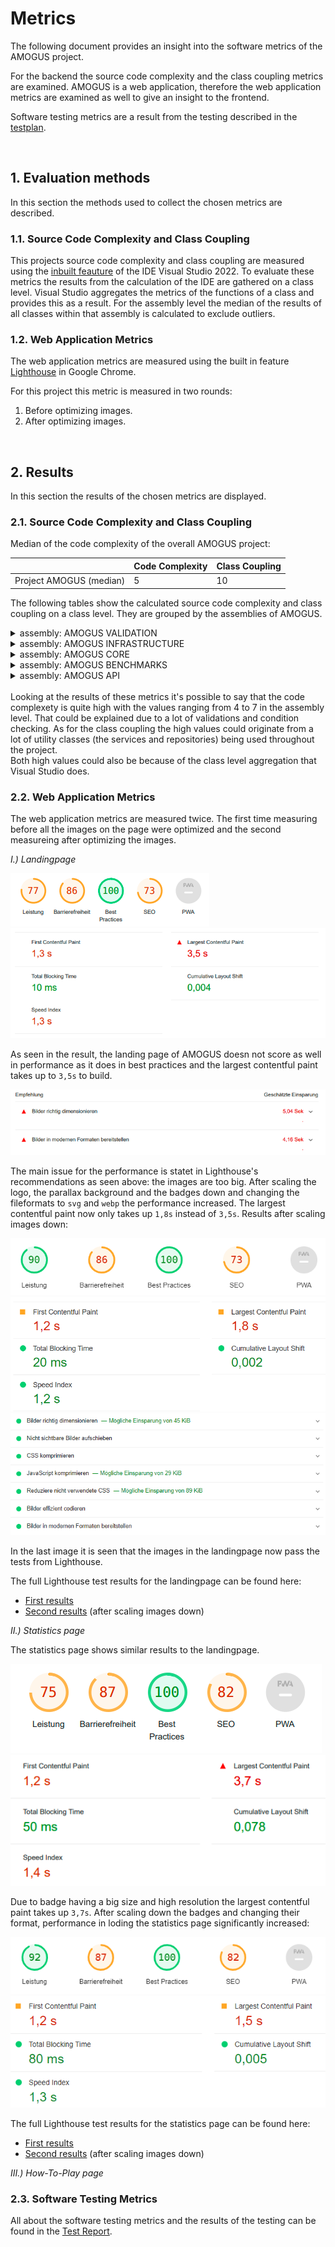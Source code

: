 # Metrics

The following document provides an insight into the software metrics of the AMOGUS project. 

For the backend the source code complexity and the class coupling metrics are examined. AMOGUS is a web application, therefore the web application metrics are examined as well to give an insight to the frontend.

Software testing metrics are a result from the testing described in the [testplan](https://cumgroup.github.io/AMOGUS/Developer%20Docs/4.%20Testing/Testplan/).

<br>

## 1. Evaluation methods

In this section the methods used to collect the chosen metrics are described.

### 1.1. Source Code Complexity and Class Coupling

This projects source code complexity and class coupling are measured using the [inbuilt feauture](https://learn.microsoft.com/en-us/visualstudio/code-quality/code-metrics-values?view=vs-2022) of the IDE Visual Studio 2022. To evaluate these metrics the results from the calculation of the IDE are gathered on a class level. Visual Studio aggregates the metrics of the functions of a class and provides this as a result. For the assembly level the median of the results of all classes within that assembly is calculated to exclude outliers.

### 1.2. Web Application Metrics

The web application metrics are measured using the built in feature [Lighthouse](https://developer.chrome.com/docs/lighthouse/) in Google Chrome.

For this project this metric is measured in two rounds:
1. Before optimizing images.
2. After optimizing images. 

<br>

## 2. Results

In this section the results of the chosen metrics are displayed.

### 2.1. Source Code Complexity and Class Coupling

Median of the code complexity of the overall AMOGUS project:

|            |Code Complexity|Class Coupling|
|-|-|-|
|Project AMOGUS (median) | 5 |10|

The following tables show the calculated source code complexity and class coupling on a class level. They are grouped by the assemblies of AMOGUS.

<details>
  <summary>assembly: AMOGUS VALIDATION</summary>

|            |Code Complexity|Class Coupling|
|-|-|-|
|assembly: AMOGUS VALIDATION (median) |1 |10|
|RegisterValidator| 1| 10|
|StatsValidator |1 |10|
|GameSessionValidator| 1| 10|
|AddValidators| 1 |2|
</details>

<details>
  <summary>assembly: AMOGUS INFRASTRUCTURE</summary>

|            |Code Complexity|Class Coupling|
|-|-|-|
|assembly: AMOGUS INFRASTRUCTURE (median) |6 |17|
|DateTimeWrapper |3 |4|
|UserMedalRepository| 3| 13|
|RoleManagerWrapper |3 |15|
|GameSessionRepository| 5| 15|
|TokenFactory |6| 21|
|DependecyInjection| 6| 34|
|UserStatsRepository |9 |17|
|UserService |9 |18|
|UserManagerWrapper| 13 |16|
|ApplicationDbContext |16| 23|
|AuthService |22 |38|
</details>

<details>
  <summary>assembly: AMOGUS CORE</summary>

|            |Code Complexity|Class Coupling|
|-|-|-|
|assembly: AMOGUS CORE (median) |4| 3|
|DependencyInjection| 2| 2|
|UserRoles |1 |0|
|Result |54 |11|
|Result<A>| 69 |12|
|ResultState |1| 0|
|AuthFailureException| 4| 3|
|RecordNotFoundException |1| 1|
|UserOperationException| 4 |3|
|IDateTime |2| 1|
|IJwtConfiguration |3| 0|
|IMailerConfiguration |4 |0|
|IQuestionRepoConfiguration| 1| 0|
|JwtConfiguration |7 |2|
|MailerConfiguration |9| 2|
|QuestionRepoConfiguration |3| 2|
|IApplicationDbContext |13 |8|
|IRoleManager |2 |3|
|IUserManager |12| 8|
|IExerciseFactory |2 |1|
|IExerciseService |3| 3|
|IGameService |3 |4|
|ILeaderboardService| 1| 2|
|ImailerService |2 |1|
|IQuestionFileAccessor| 7| 5|
|IStatsService |4 |6|
|IStreakService |2| 3|
|IGameSessionRepository| 4| 5|
|IUserMedalRepository |2 |3|
|IUserStatsRepository| 7| 5|
|ITokenFactory |4| 6|
|ITeacherService |4| 5|
|IAuthService |3 |6|
|IUserService |3| 4|
|LeaderboardApiModel| 7 |2|
|LeaderboardUserCorrectRatio |4| 0|
|LeaderboardUserStreak |4 |0|
|LoginApiModel |4| 0|
|LoginResultApiModel| 9| 2|
|RegisterApiModel |6 |0|
|UserApiModel |10 |1|
|UserStatsApiModel| 23| 8|
|CategoryType |1| 0|
|DifficultyType |1| 0|
|UserMedalType |1| 0|
|MailTextStatics| 1| 0|
|GameSession |24| 8|
|Question |17| 3|
|UserMedal| 10| 9|
|UserStats| 21| 6|
|MentalExerciseModel| 16 |2|
|MentalExerciseFactory| 41| 20|
|ExerciseService |16| 12|
|GameService |9| 23|
|QuestionFileAccessor |16| 24|
|StatsService |24| 29|
|StreaksService |8| 10|
|LeaderboardService |8| 14|
|MailerService |7| 19|
|TeacherService |7| 17|
|ApplicationUser| 2 |1|
</details>

<details>
  <summary>assembly: AMOGUS BENCHMARKS</summary>

|            |Code Complexity|Class Coupling|
|-|-|-|
|assembly: AMOGUS BENCHMARKS (median)| 7| 6|
|Program |2| 3|
|MentalExerciseFactoryBenchmarks| 7| 6|
|ExerciseServiceBenchmarks |29| 21|

</details>

<details>
  <summary>assembly: AMOGUS API</summary>

|            |Code Complexity|Class Coupling|
|-|-|-|
|AMOGUS API |5| 19|
|Program |4| 36|
|UserController |14 |25|
|TeacherController| 7| 23|
|StatsController| 8| 19|
|InformationController |2| 10|
|HealthController |1 |6|
|GameController |10| 24|
|AuthController |3| 15|
|StreakUpdateScheduler| 5| 14|
|SendMailServiceScheduler |5| 16|
|DependencyInjection |2| 23|

</details>

<br>
Looking at the results of these metrics it's possible to say that the code complexety is quite high with the values ranging from 4 to 7 in the assembly level. That could be explained due to a lot of validations and condition checking. 
As for the class coupling the high values could originate from a lot of utility classes (the services and repositories) being used throughout the project.

<br>
Both high values could also be because of the class level aggregation that Visual Studio does.


<br>

### 2.2.  Web Application Metrics

The web application metrics are measured twice. The first time measuring before all the images on the page were optimized and the second measureing after optimizing the images.

*I.) Landingpage* <br>

<img src="../../assets/images/metrics/webapp/before/landingpage/wamLandingPage1.png" alt="Landingpage Results"></img><br>
<img src="../../assets/images/metrics/webapp/before/landingpage/wamLandingPage2.png" alt="Landingpage Results"></img>

As seen in the result, the landing page of AMOGUS doesn not score as well in performance as it does in best practices and the largest contentful paint takes up to `3,5s` to build. 

<img src="../../assets/images/metrics/webapp/before/landingpage/wamLandingPageEmpfehlungen.png" alt="Landingpage Results"></img>

The main issue for the performance is statet in Lighthouse's recommendations as seen above: the images are too big. After scaling the logo, the parallax background and the badges down and changing the fileformats to `svg` and `webp` the performance increased. The largest contentful paint now only takes up `1,8s` instead of `3,5s`. Results after scaling images down:

<img src="../../assets/images/metrics/webapp/after/landingpage/wamAfterLanding1.png" alt="Landingpage Results"></img>
<br>
<img src="../../assets/images/metrics/webapp/after/landingpage/wamAfterLanding2.png" alt="Landingpage Results"></img>
<br>
<img src="../../assets/images/metrics/webapp/after/landingpage/wamAfterLanding3.png" alt="Landingpage Results"></img>

In the last image it is seen that the images in the landingpage now pass the tests from Lighthouse.

The full Lighthouse test results for the landingpage can be found here: <br>
- [First results](https://cumgroup.github.io/AMOGUS/Developer%20Docs/5.%20Metrics/Web%20Application%20Metrics/First%20Results/Landingpage/)
- [Second results](https://cumgroup.github.io/AMOGUS/Developer%20Docs/5.%20Metrics/Web%20Application%20Metrics/Second%20Results/Landingpage/) (after scaling images down)

*II.) Statistics page* <br>

The statistics page shows similar results to the landingpage.

<img src="../../assets/images/metrics/webapp/before/statisticspage/wamStatisticsPage1.png" alt="Statisticspage Results"></img>
<br>
<img src="../../assets/images/metrics/webapp/before/statisticspage/wamStatisticsPage2.png" alt="Statisticspage Results"></img>

Due to badge having a big size and high resolution the largest contentful paint takes up `3,7s`. 
After scaling down the badges and changing their format, performance in loding the statistics page significantly increased:

<img src="../../assets/images/metrics/webapp/after/statisticspage/wamStats1.png" alt="Statisticspage Results"></img>
<br>
<img src="../../assets/images/metrics/webapp/after/statisticspage/wamStats2.png" alt="Statisticspage Results"></img>

The full Lighthouse test results for the statistics page can be found here: <br>
- [First results](https://cumgroup.github.io/AMOGUS/Developer%20Docs/5.%20Metrics/Web%20Application%20Metrics/First%20Results/Statisticspage/)
- [Second results](https://cumgroup.github.io/AMOGUS/Developer%20Docs/5.%20Metrics/Web%20Application%20Metrics/Second%20Results/Statisticspage/) (after scaling images down)

*III.) How-To-Play page* <br>

### 2.3. Software Testing Metrics

All about the software testing metrics and the results of the testing can be found in the [Test Report](https://cumgroup.github.io/AMOGUS/Developer%20Docs/4.%20Testing/zTest%20Report/).





